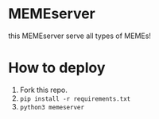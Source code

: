 # MEMEserver
this MEMEserver serve all types of MEMEs!

# How to deploy

1. Fork this repo.
2. `pip install -r requirements.txt`
3. `python3 memeserver`
